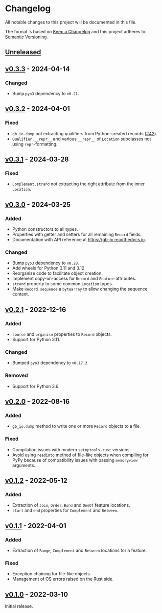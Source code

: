 # Changelog
All notable changes to this project will be documented in this file.

The format is based on [Keep a Changelog](http://keepachangelog.com/en/1.0.0/)
and this project adheres to [Semantic Versioning](http://semver.org/spec/v2.0.0.html).


## [Unreleased]
[Unreleased]: https://github.com/althonos/gb-io.py/compare/v0.3.2...HEAD


## [v0.3.3] - 2024-04-14
[v0.3.3]: https://github.com/althonos/gb-io.py/compare/v0.3.2...v0.3.3

### Changed
- Bump `pyo3` dependency to `v0.21`.


## [v0.3.2] - 2024-04-01
[v0.3.2]: https://github.com/althonos/gb-io.py/compare/v0.3.1...v0.3.2

### Fixed
- `gb_io.dump` not extracting qualifiers from Python-created records ([#42](https://github.com/althonos/gb-io.py/issues/42)).
- `Qualifier.__repr__` and various `__repr__` of `Location` subclasses not using `repr`-formatting.


## [v0.3.1] - 2024-03-28
[v0.3.1]: https://github.com/althonos/gb-io.py/compare/v0.3.0...v0.3.1

### Fixed
- `Complement.strand` not extracting the right attribute from the inner `Location`.


## [v0.3.0] - 2024-03-25
[v0.3.0]: https://github.com/althonos/gb-io.py/compare/v0.2.1...v0.3.0

### Added
- Python constructors to all types.
- Properties with getter and setters for all remaining `Record` fields.
- Documentation with API reference at https://gb-io.readthedocs.io.

### Changed
- Bump `pyo3` dependency to `v0.20`.
- Add wheels for Python 3.11 and 3.12.
- Reorganize code to facilitate object creation.
- Implement copy-on-access for `Record` and `Feature` attributes.
- `strand` property to some common `Location` types.
- Make `Record.sequence` a `bytearray` to allow changing the sequence content.


## [v0.2.1] - 2022-12-16
[v0.2.1]: https://github.com/althonos/gb-io.py/compare/v0.2.0...v0.2.1

### Added
- `source` and `organism` properties to `Record` objects.
- Support for Python 3.11.

### Changed
- Bumped `pyo3` dependency to `v0.17.3`.

### Removed
- Support for Python 3.6.


## [v0.2.0] - 2022-08-16
[v0.2.0]: https://github.com/althonos/gb-io.py/compare/v0.1.2...v0.2.0

### Added
- `gb_io.dump` method to write one or more `Record` objects to a file.

### Fixed
- Compilation issues with modern `setuptools-rust` versions.
- Avoid using `readinto` method of file-like objects when compiling for PyPy because of compatibility issues with passing `memoryview` arguments.


## [v0.1.2] - 2022-05-12
[v0.1.2]: https://github.com/althonos/gb-io.py/compare/v0.1.1...v0.1.2

### Added
- Extraction of `Join`, `Order`, `Bond` and `OneOf` feature locations.
- `start` and `end` properties for `Complement` and `Between`.


## [v0.1.1] - 2022-04-01
[v0.1.1]: https://github.com/althonos/gb-io.py/compare/v0.1.0...v0.1.1

### Added
- Extraction of `Range`, `Complement` and `Between` locations for a feature.

### Fixed
- Exception chaining for file-like objects.
- Management of OS errors raised on the Rust side.


## [v0.1.0] - 2022-03-10
[v0.1.0]: https://github.com/althonos/gb-io.py/compare/e092b0369...v0.1.0

Initial release.
